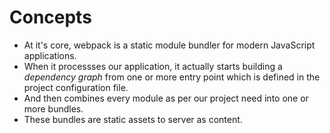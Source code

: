 # Concepts

- At it's core, webpack is a static module bundler for modern JavaScript applications.
- When it processses our application, it actually starts building a _dependency graph_ from one or more entry point which is defined in the project configuration file.
- And then combines every module as per our project need into one or more bundles.
- These bundles are static assets to server as content.
